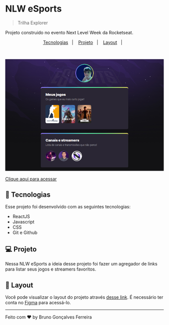 # NLW eSports

> Trilha Explorer

Projeto construido no evento Next Level Week da Rocketseat.

<p align="center">
  <a href="#-tecnologias">Tecnologias</a>&nbsp;&nbsp;&nbsp;|&nbsp;&nbsp;&nbsp;
  <a href="#-projeto">Projeto</a>&nbsp;&nbsp;&nbsp;|&nbsp;&nbsp;&nbsp;
  <a href="#-layout">Layout</a>&nbsp;&nbsp;&nbsp;|&nbsp;&nbsp;&nbsp;
</p>

<br>

![preview](./.github/preview.png)

[Clique aqui para acessar](https://brunogoncalvesferreira.github.io/NLWeSports/)

## 🚀 Tecnologias

Esse projeto foi desenvolvido com as seguintes tecnologias:

- ReactJS
- Javascript
- CSS
- Git e Github

## 💻 Projeto

Nessa NLW eSports a ideia desse projeto foi fazer um agregador de links para listar seus jogos e streamers favoritos.


## 🔖 Layout

Você pode visualizar o layout do projeto através [desse link](https://www.figma.com/community/file/1150897317533332617). É necessário ter conta no [Figma](https://figma.com) para acessá-lo.

---

Feito com ♥ by Bruno Gonçalves Ferreira
